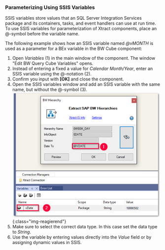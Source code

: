 ### Parameterizing Using SSIS Variables

SSIS variables store values that an SQL Server Integration Services package and its containers, tasks, and event handlers can use at run time.<br>
To use SSIS variables for parameterization of Xtract components, place an @-symbol before the variable name.


The following example shows how an SSIS variable named *@vMONTH* is used as a parameter for a BEx variable in the BW Cube component:

1. Open *Variables* (1) in the main window of the component. The window "Edit BW Query Cube Variables" opens.<br>
2. Instead of entering a fixed a value for *Calendar Month/Year*, enter an SSIS variable using the @-notation (2).<br>
3. Confirm you input with **[OK]** and close the component.
4. Open the SSIS variables window and add an SSIS variable with the same name, but without the @-symbol (3).
![Variables](/img/content/xis/xis_vars.png){:class="img-reagierend"}
5. Make sure to select the correct data type. In this case set the data type to *String*.
6. Use the variable by entering values directly into the *Value* field or by assigning dynamic values in SSIS. <br>

